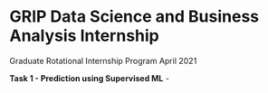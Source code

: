 # GRIP Data Science and Business Analysis Internship
Graduate Rotational Internship Program April 2021

**Task 1 - Prediction using Supervised ML** - 
